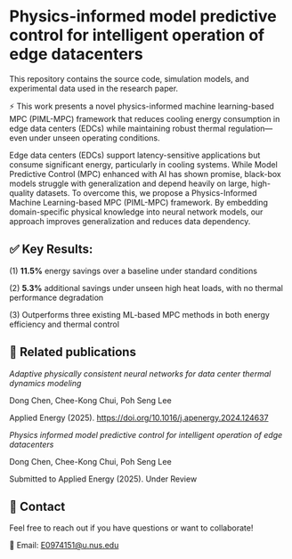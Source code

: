 
# Physics-informed model predictive control for intelligent operation of edge datacenters

This repository contains the source code, simulation models, and experimental data used in the research paper.

⚡️ This work presents a novel physics-informed machine learning-based MPC (PIML-MPC) framework that reduces cooling energy consumption in edge data centers (EDCs) while maintaining robust thermal regulation—even under unseen operating conditions.



Edge data centers (EDCs) support latency-sensitive applications but consume significant energy, particularly in cooling systems. While Model Predictive Control (MPC) enhanced with AI has shown promise, black-box models struggle with generalization and depend heavily on large, high-quality datasets. To overcome this, we propose a Physics-Informed Machine Learning-based MPC (PIML-MPC) framework. By embedding domain-specific physical knowledge into neural network models, our approach improves generalization and reduces data dependency.

## ✅ Key Results:

(1) **11.5%** energy savings over a baseline under standard conditions

(2) **5.3%** additional savings under unseen high heat loads, with no thermal performance degradation

(3) Outperforms three existing ML-based MPC methods in both energy efficiency and thermal control

## 🧠 Related publications

*Adaptive physically consistent neural networks for data center thermal dynamics modeling*

Dong Chen, Chee-Kong Chui, Poh Seng Lee

Applied Energy (2025). https://doi.org/10.1016/j.apenergy.2024.124637

*Physics informed model predictive control for intelligent operation of edge datacenters*

Dong Chen, Chee-Kong Chui, Poh Seng Lee

Submitted to Applied Energy (2025). Under Review

## 🤝 Contact
Feel free to reach out if you have questions or want to collaborate!

📧 Email: E0974151@u.nus.edu

